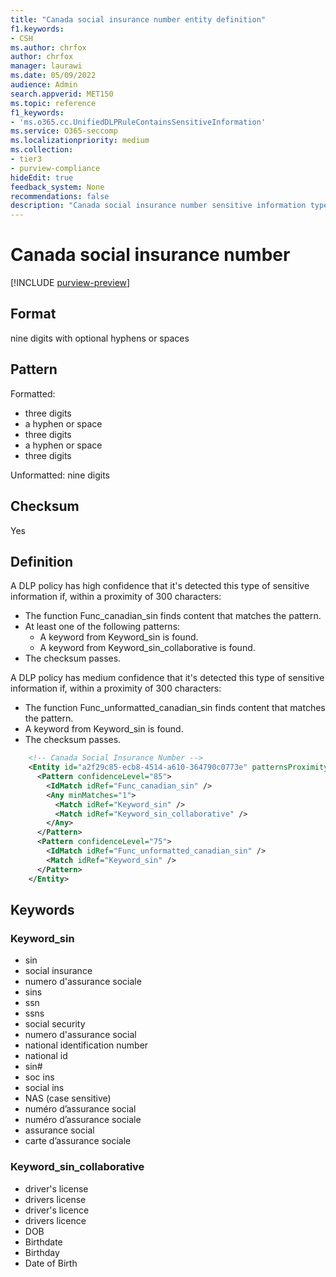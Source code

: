 ```yaml
---
title: "Canada social insurance number entity definition"
f1.keywords:
- CSH
ms.author: chrfox
author: chrfox
manager: laurawi
ms.date: 05/09/2022
audience: Admin
search.appverid: MET150
ms.topic: reference
f1_keywords:
- 'ms.o365.cc.UnifiedDLPRuleContainsSensitiveInformation'
ms.service: O365-seccomp
ms.localizationpriority: medium
ms.collection:
- tier3
- purview-compliance
hideEdit: true
feedback_system: None
recommendations: false
description: "Canada social insurance number sensitive information type entity definition."
---
```


# Canada social insurance number

[!INCLUDE [purview-preview](../includes/purview-preview.md)]

## Format

nine digits with optional hyphens or spaces

## Pattern

Formatted:

- three digits
- a hyphen or space
- three digits
- a hyphen or space
- three digits

Unformatted: nine digits

## Checksum

Yes

## Definition

A DLP policy has high confidence that it's detected this type of sensitive information if, within a proximity of 300 characters:

- The function Func_canadian_sin finds content that matches the pattern.
- At least one of the following patterns:
    - A keyword from Keyword_sin is found.
    - A keyword from Keyword_sin_collaborative is found.
- The checksum passes.

A DLP policy has medium confidence that it's detected this type of sensitive information if, within a proximity of 300 characters:

- The function Func_unformatted_canadian_sin finds content that matches the pattern.
- A keyword from Keyword_sin is found.
- The checksum passes.

```xml
    <!-- Canada Social Insurance Number -->
    <Entity id="a2f29c85-ecb8-4514-a610-364790c0773e" patternsProximity="300" recommendedConfidence="75">
      <Pattern confidenceLevel="85">
        <IdMatch idRef="Func_canadian_sin" />
        <Any minMatches="1">
          <Match idRef="Keyword_sin" />
          <Match idRef="Keyword_sin_collaborative" />
        </Any>
      </Pattern>
      <Pattern confidenceLevel="75">
        <IdMatch idRef="Func_unformatted_canadian_sin" />
        <Match idRef="Keyword_sin" />
      </Pattern>
    </Entity>
```

## Keywords

### Keyword_sin

- sin
- social insurance
- numero d'assurance sociale
- sins
- ssn
- ssns
- social security
- numero d'assurance social
- national identification number
- national id
- sin#
- soc ins
- social ins
- NAS (case sensitive)
- numéro d’assurance social
- numéro d’assurance sociale
- assurance social
- carte d’assurance sociale

### Keyword_sin_collaborative

- driver's license
- drivers license
- driver's licence
- drivers licence
- DOB
- Birthdate
- Birthday
- Date of Birth
